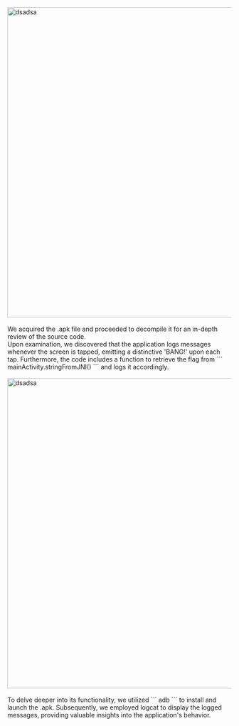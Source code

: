 
<img width="696" alt="dsadsa" src="https://github.com/er4pwn/CTF_writeup/assets/45916763/860b60f8-1de4-48d9-8cd0-0cd1ff9b44ca">
<br>
<br>
We acquired the .apk file and proceeded to decompile it for an in-depth review of the source code.
<br>
Upon examination, we discovered that the application logs messages whenever the screen is tapped, emitting a distinctive 'BANG!' upon each tap. Furthermore, the code includes a function to retrieve the flag from ``` mainActivity.stringFromJNI() ``` and logs it accordingly.
<br>
<br>
<img width="696" alt="dsadsa" src="https://github.com/er4pwn/CTF_writeup/assets/45916763/5298737d-8841-4b2d-b9b5-08a13b3b78eb">
<br>
<br>
To delve deeper into its functionality, we utilized ``` adb ``` to install and launch the .apk. Subsequently, we employed logcat to display the logged messages, providing valuable insights into the application's behavior.
